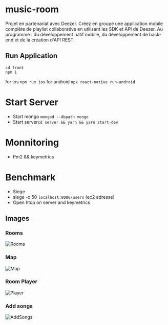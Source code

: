 # music-room

Projet en partenariat avec Deezer. Créez en groupe une application mobile complète de playlist collaborative en utilisant les SDK et API de Deezer. Au programme : du développement natif mobile, du développement de back-end et de la création d'API REST.

## Run Application
```
cd front
npm i
```
for ios ```npm run ios```
for android ```npx react-native run-android```

# Start Server

* Start mongo ```mongod --dbpath mongo```
* Start server```cd server && yarn && yarn start-dev```


# Monnitoring
* Pm2 && keymetrics

# Benchmark
* Siege
* siege -c 50 ``localhost:8080/users`` (ec2 adresse)
* Open htop on server and keymetrics


## Images

### Rooms
![Rooms](https://github.com/coschmit/music-room/blob/main/README_img/select_room_page.jpg)

### Map
![Map](https://github.com/coschmit/music-room/blob/main/README_img/map_page.jpg)

### Room Player
![Player](https://github.com/coschmit/music-room/blob/main/README_img/room_page.jpg)

### Add songs
![AddSongs](https://github.com/coschmit/music-room/blob/main/README_img/search_song_page.png)

